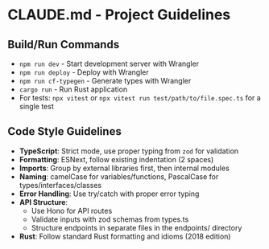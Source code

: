 # CLAUDE.md - Project Guidelines

## Build/Run Commands
- `npm run dev` - Start development server with Wrangler
- `npm run deploy` - Deploy with Wrangler
- `npm run cf-typegen` - Generate types with Wrangler
- `cargo run` - Run Rust application
- For tests: `npx vitest` or `npx vitest run test/path/to/file.spec.ts` for a single test

## Code Style Guidelines
- **TypeScript**: Strict mode, use proper typing from `zod` for validation
- **Formatting**: ESNext, follow existing indentation (2 spaces)
- **Imports**: Group by external libraries first, then internal modules
- **Naming**: camelCase for variables/functions, PascalCase for types/interfaces/classes
- **Error Handling**: Use try/catch with proper error typing
- **API Structure**: 
  - Use Hono for API routes
  - Validate inputs with zod schemas from types.ts
  - Structure endpoints in separate files in the endpoints/ directory
- **Rust**: Follow standard Rust formatting and idioms (2018 edition)